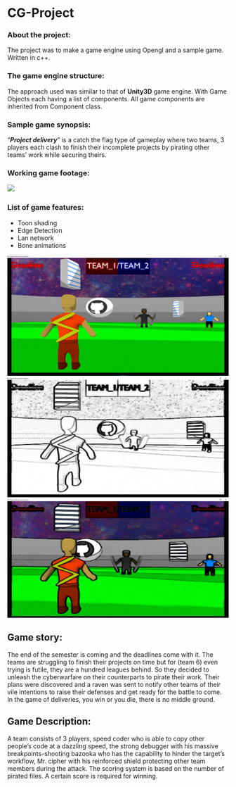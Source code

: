 # CG-Project
### About the project:
The project was to make a game engine using Opengl and a sample game. Written in c++.

### The game engine structure:
The approach used was similar to that of **Unity3D** game engine. With Game Objects each having a list of components. All game components are inherited from Component class.

### Sample game synopsis:
“**_Project delivery_**” is a catch the flag type of gameplay where two teams, 3 players each clash to finish their incomplete projects by pirating other teams’ work while securing theirs. 

### Working game footage:
![](_GameEngine/GameFootage.gif)

### List of game features:
- Toon shading
- Edge Detection
- Lan network
- Bone animations
<img src = "_GameEngine/GameWorkingWithOutEdgeDetection.jpg" width>
<img src = "_GameEngine/GameWorkingWithEdgeDetection.jpg" width>
<img src = "_GameEngine/GameWorkingWithEdgeDetectionToon.jpg" width>

## Game story:	
The end of the semester is coming and the deadlines come with it. The teams are struggling to finish their projects on time but for (team 6) even trying is futile, they are a hundred leagues behind. So they decided to unleash the cyberwarfare on their counterparts to pirate their work. Their plans were discovered and a raven was sent to notify other teams of their vile intentions to raise their defenses and get ready for the battle to come. In the game of deliveries, you win or you die, there is no middle ground. 

## Game Description:
A team consists of 3 players, speed coder who is able to copy other people’s code at a dazzling speed, the strong debugger with his massive breakpoints-shooting bazooka who has the capability to hinder the target’s workflow, Mr. cipher with his reinforced shield protecting other team members during the attack.
The scoring system is based on the number of pirated files. A certain score is required for winning.
